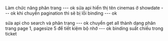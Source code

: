 Làm chức năng phân trang --- ok
sửa api hiển thị tên cinemas ở showdate --- ok
khi chuyển pagination thì sẽ bị lỗi binding --- ok

sửa api cho search và phân trang --- ok
chuyển get all thành dạng phân trang page 1, pagesize 5 để tiết kiệm bộ nhớ --- ok
binding suất chiếu trong ticket
